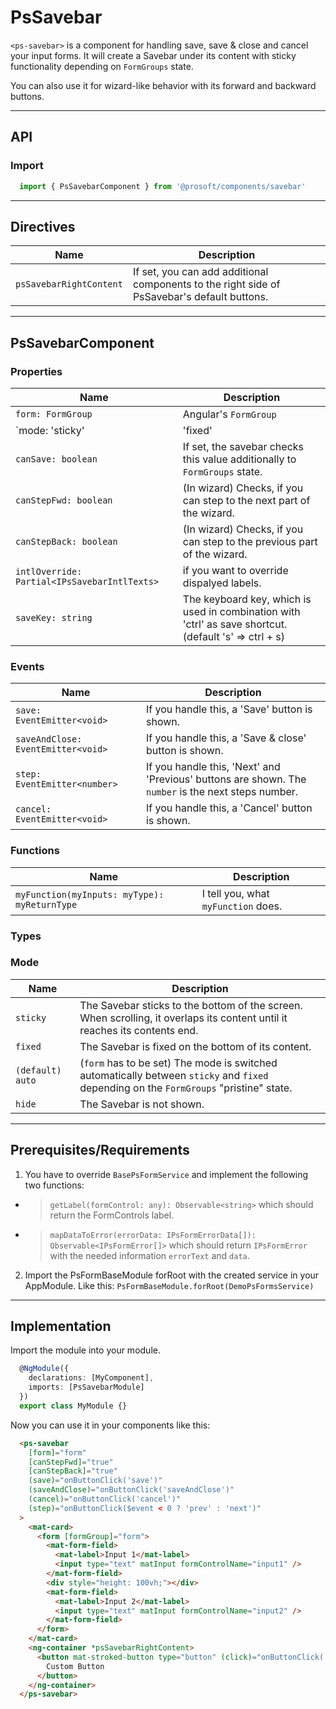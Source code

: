 <link href="style.css" rel="stylesheet"></link> 

# PsSavebar <a name="PsSavebar"></a>
`<ps-savebar>` is a component for handling save, save & close and cancel your input forms. It will create a Savebar under its content with sticky functionality depending on `FormGroups` state.

You can also use it for wizard-like behavior with its forward and backward buttons.

---

  ## API <a name="PsSavebarApi"></a>   
  ### Import <a name="PsSavebarImport"></a>
  ```ts | js
    import { PsSavebarComponent } from '@prosoft/components/savebar'
  ```

---

  ## Directives <a name="PsSavebarDirectives"></a>
  | Name                         | Description
  | ---------------------------- | -------------
  | `psSavebarRightContent`      | If set, you can add additional components to the right side of PsSavebar's default buttons.

---

  ## PsSavebarComponent <a name="PsSavebarComponent"></a>
  ### Properties <a name="PsSavebarComponentProperties"></a>
  | Name                                               | Description
  | -------------------------------------------------- | -------------
  | `form: FormGroup`                                  | Angular's `FormGroup`
  | `mode: 'sticky' | 'fixed' | 'auto' | 'hide'`       | Sets the mode of the Savebar.
  | `canSave: boolean`                                 | If set, the savebar checks this value additionally to `FormGroups` state.
  | `canStepFwd: boolean`                              | (In wizard) Checks, if you can step to the next part of the wizard.
  | `canStepBack: boolean`                             | (In wizard) Checks, if you can step to the previous part of the wizard.
  | `intlOverride: Partial<IPsSavebarIntlTexts>`       | if you want to override dispalyed labels.
  | `saveKey: string`                                  | The keyboard key, which is used in combination with 'ctrl' as save shortcut. (default 's' => ctrl + s)

  ### Events <a name="PsSavebarComponentEvents"></a>
  | Name                               | Description
  | ---------------------------------- | -------------
  | `save: EventEmitter<void>`         | If you handle this, a 'Save' button is shown.
  | `saveAndClose: EventEmitter<void>` | If you handle this, a 'Save & close' button is shown.
  | `step: EventEmitter<number>`       | If you handle this, 'Next' and 'Previous' buttons are shown. The `number` is the next steps number.
  | `cancel: EventEmitter<void>`       | If you handle this, a 'Cancel' button is shown.

  ### Functions <a name="PsSavebarComponentFunctions"></a>
  | Name                                                | Description
  | --------------------------------------------------- | -------------
  | `myFunction(myInputs: myType): myReturnType`        | I tell you, what `myFunction` does.

  ### Types <a name="PsSavebarComponentTypes"></a>
  ### Mode
  | Name               | Description
  | -----------------  | -------------
  | `sticky`           | The Savebar sticks to the bottom of the screen. When scrolling, it overlaps its content until it reaches its contents end.
  | `fixed`            | The Savebar is fixed on the bottom of its content.
  | `(default) auto`   | (`form` has to be set) The mode is switched automatically between `sticky` and `fixed` depending on the `FormGroups` "pristine" state.
  | `hide`             | The Savebar is not shown.

---

  ## Prerequisites/Requirements <a name="PsSavebarRequirements"></a>
  
  1. You have to override `BasePsFormService` and implement the following two functions:
  * > `getLabel(formControl: any): Observable<string>` which should return the FormControls label.
  * > `mapDataToError(errorData: IPsFormErrorData[]): Observable<IPsFormError[]>` which should return `IPsFormError` with the needed information `errorText` and `data`.

  2. Import the PsFormBaseModule forRoot with the created service in your AppModule. Like this:
  `PsFormBaseModule.forRoot(DemoPsFormsService)`

---

  ## Implementation <a name="PsSavebarImplementation"></a>
  Import the module into your module. 

  ```ts | js
    @NgModule({
      declarations: [MyComponent],
      imports: [PsSavebarModule]
    })
    export class MyModule {}
  ```

  Now you can use it in your components like this:

  ```html
    <ps-savebar
      [form]="form"
      [canStepFwd]="true"
      [canStepBack]="true"
      (save)="onButtonClick('save')"
      (saveAndClose)="onButtonClick('saveAndClose')"
      (cancel)="onButtonClick('cancel')"
      (step)="onButtonClick($event < 0 ? 'prev' : 'next')"
    >
      <mat-card>
        <form [formGroup]="form">
          <mat-form-field>
            <mat-label>Input 1</mat-label>
            <input type="text" matInput formControlName="input1" />
          </mat-form-field>
          <div style="height: 100vh;"></div>
          <mat-form-field>
            <mat-label>Input 2</mat-label>
            <input type="text" matInput formControlName="input2" />
          </mat-form-field>
        </form>
      </mat-card>
      <ng-container *psSavebarRightContent>
        <button mat-stroked-button type="button" (click)="onButtonClick('custom')">
          Custom Button
        </button>
      </ng-container>
    </ps-savebar>
  ```
